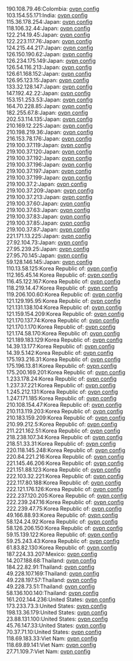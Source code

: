 190.108.79.46:Colombia: [ovpn config](vpn/190_108_79_46.ovpn)  
103.154.55.171:India: [ovpn config](vpn/103_154_55_171.ovpn)  
115.36.178.254:Japan: [ovpn config](vpn/115_36_178_254.ovpn)  
118.106.32.44:Japan: [ovpn config](vpn/118_106_32_44.ovpn)  
122.214.19.45:Japan: [ovpn config](vpn/122_214_19_45.ovpn)  
122.223.117.76:Japan: [ovpn config](vpn/122_223_117_76.ovpn)  
124.215.44.217:Japan: [ovpn config](vpn/124_215_44_217.ovpn)  
126.150.190.62:Japan: [ovpn config](vpn/126_150_190_62.ovpn)  
126.234.175.149:Japan: [ovpn config](vpn/126_234_175_149.ovpn)  
126.54.116.213:Japan: [ovpn config](vpn/126_54_116_213.ovpn)  
126.61.168.152:Japan: [ovpn config](vpn/126_61_168_152.ovpn)  
126.95.123.15:Japan: [ovpn config](vpn/126_95_123_15.ovpn)  
133.32.128.147:Japan: [ovpn config](vpn/133_32_128_147.ovpn)  
147.192.42.22:Japan: [ovpn config](vpn/147_192_42_22.ovpn)  
153.151.253.53:Japan: [ovpn config](vpn/153_151_253_53.ovpn)  
164.70.228.85:Japan: [ovpn config](vpn/164_70_228_85.ovpn)  
182.255.67.8:Japan: [ovpn config](vpn/182_255_67_8.ovpn)  
202.53.114.135:Japan: [ovpn config](vpn/202_53_114_135.ovpn)  
210.169.12.225:Japan: [ovpn config](vpn/210_169_12_225.ovpn)  
210.198.219.36:Japan: [ovpn config](vpn/210_198_219_36.ovpn)  
216.153.78.176:Japan: [ovpn config](vpn/216_153_78_176.ovpn)  
219.100.37.119:Japan: [ovpn config](vpn/219_100_37_119.ovpn)  
219.100.37.120:Japan: [ovpn config](vpn/219_100_37_120.ovpn)  
219.100.37.192:Japan: [ovpn config](vpn/219_100_37_192.ovpn)  
219.100.37.196:Japan: [ovpn config](vpn/219_100_37_196.ovpn)  
219.100.37.197:Japan: [ovpn config](vpn/219_100_37_197.ovpn)  
219.100.37.199:Japan: [ovpn config](vpn/219_100_37_199.ovpn)  
219.100.37.2:Japan: [ovpn config](vpn/219_100_37_2.ovpn)  
219.100.37.209:Japan: [ovpn config](vpn/219_100_37_209.ovpn)  
219.100.37.213:Japan: [ovpn config](vpn/219_100_37_213.ovpn)  
219.100.37.60:Japan: [ovpn config](vpn/219_100_37_60.ovpn)  
219.100.37.63:Japan: [ovpn config](vpn/219_100_37_63.ovpn)  
219.100.37.83:Japan: [ovpn config](vpn/219_100_37_83.ovpn)  
219.100.37.85:Japan: [ovpn config](vpn/219_100_37_85.ovpn)  
219.100.37.87:Japan: [ovpn config](vpn/219_100_37_87.ovpn)  
221.171.13.225:Japan: [ovpn config](vpn/221_171_13_225.ovpn)  
27.92.104.73:Japan: [ovpn config](vpn/27_92_104_73.ovpn)  
27.95.239.25:Japan: [ovpn config](vpn/27_95_239_25.ovpn)  
27.95.70.145:Japan: [ovpn config](vpn/27_95_70_145.ovpn)  
59.128.146.145:Japan: [ovpn config](vpn/59_128_146_145.ovpn)  
110.13.58.125:Korea Republic of: [ovpn config](vpn/110_13_58_125.ovpn)  
112.165.45.14:Korea Republic of: [ovpn config](vpn/112_165_45_14.ovpn)  
116.45.122.167:Korea Republic of: [ovpn config](vpn/116_45_122_167.ovpn)  
118.219.14.47:Korea Republic of: [ovpn config](vpn/118_219_14_47.ovpn)  
119.206.100.60:Korea Republic of: [ovpn config](vpn/119_206_100_60.ovpn)  
121.129.195.95:Korea Republic of: [ovpn config](vpn/121_129_195_95.ovpn)  
121.131.138.104:Korea Republic of: [ovpn config](vpn/121_131_138_104.ovpn)  
121.159.154.209:Korea Republic of: [ovpn config](vpn/121_159_154_209.ovpn)  
121.170.137.74:Korea Republic of: [ovpn config](vpn/121_170_137_74.ovpn)  
121.170.1.170:Korea Republic of: [ovpn config](vpn/121_170_1_170.ovpn)  
121.174.58.170:Korea Republic of: [ovpn config](vpn/121_174_58_170.ovpn)  
121.189.183.129:Korea Republic of: [ovpn config](vpn/121_189_183_129.ovpn)  
14.39.13.177:Korea Republic of: [ovpn config](vpn/14_39_13_177.ovpn)  
14.39.5.142:Korea Republic of: [ovpn config](vpn/14_39_5_142.ovpn)  
175.193.216.31:Korea Republic of: [ovpn config](vpn/175_193_216_31.ovpn)  
175.196.13.81:Korea Republic of: [ovpn config](vpn/175_196_13_81.ovpn)  
175.200.169.201:Korea Republic of: [ovpn config](vpn/175_200_169_201.ovpn)  
1.233.178.24:Korea Republic of: [ovpn config](vpn/1_233_178_24.ovpn)  
1.237.37.221:Korea Republic of: [ovpn config](vpn/1_237_37_221.ovpn)  
1.245.212.131:Korea Republic of: [ovpn config](vpn/1_245_212_131.ovpn)  
1.247.171.185:Korea Republic of: [ovpn config](vpn/1_247_171_185.ovpn)  
210.108.154.47:Korea Republic of: [ovpn config](vpn/210_108_154_47.ovpn)  
210.113.119.203:Korea Republic of: [ovpn config](vpn/210_113_119_203.ovpn)  
210.183.159.209:Korea Republic of: [ovpn config](vpn/210_183_159_209.ovpn)  
210.99.212.5:Korea Republic of: [ovpn config](vpn/210_99_212_5.ovpn)  
211.221.162.51:Korea Republic of: [ovpn config](vpn/211_221_162_51.ovpn)  
218.238.107.34:Korea Republic of: [ovpn config](vpn/218_238_107_34.ovpn)  
218.51.33.31:Korea Republic of: [ovpn config](vpn/218_51_33_31.ovpn)  
220.118.145.248:Korea Republic of: [ovpn config](vpn/220_118_145_248.ovpn)  
220.84.221.216:Korea Republic of: [ovpn config](vpn/220_84_221_216.ovpn)  
221.145.46.206:Korea Republic of: [ovpn config](vpn/221_145_46_206.ovpn)  
221.151.88.123:Korea Republic of: [ovpn config](vpn/221_151_88_123.ovpn)  
222.103.32.221:Korea Republic of: [ovpn config](vpn/222_103_32_221.ovpn)  
222.117.80.188:Korea Republic of: [ovpn config](vpn/222_117_80_188.ovpn)  
222.121.176.126:Korea Republic of: [ovpn config](vpn/222_121_176_126.ovpn)  
222.237.120.205:Korea Republic of: [ovpn config](vpn/222_237_120_205.ovpn)  
222.239.247.16:Korea Republic of: [ovpn config](vpn/222_239_247_16.ovpn)  
222.239.47.75:Korea Republic of: [ovpn config](vpn/222_239_47_75.ovpn)  
49.166.88.93:Korea Republic of: [ovpn config](vpn/49_166_88_93.ovpn)  
58.124.24.92:Korea Republic of: [ovpn config](vpn/58_124_24_92.ovpn)  
58.126.206.150:Korea Republic of: [ovpn config](vpn/58_126_206_150.ovpn)  
59.15.139.122:Korea Republic of: [ovpn config](vpn/59_15_139_122.ovpn)  
59.25.243.43:Korea Republic of: [ovpn config](vpn/59_25_243_43.ovpn)  
61.83.82.130:Korea Republic of: [ovpn config](vpn/61_83_82_130.ovpn)  
187.224.33.207:Mexico: [ovpn config](vpn/187_224_33_207.ovpn)  
14.207.188.68:Thailand: [ovpn config](vpn/14_207_188_68.ovpn)  
184.22.82.91:Thailand: [ovpn config](vpn/184_22_82_91.ovpn)  
49.228.107.169:Thailand: [ovpn config](vpn/49_228_107_169.ovpn)  
49.228.197.57:Thailand: [ovpn config](vpn/49_228_197_57.ovpn)  
49.228.73.51:Thailand: [ovpn config](vpn/49_228_73_51.ovpn)  
58.136.100.140:Thailand: [ovpn config](vpn/58_136_100_140.ovpn)  
161.202.144.236:United States: [ovpn config](vpn/161_202_144_236.ovpn)  
173.233.73.3:United States: [ovpn config](vpn/173_233_73_3.ovpn)  
198.13.36.179:United States: [ovpn config](vpn/198_13_36_179.ovpn)  
23.88.131.100:United States: [ovpn config](vpn/23_88_131_100.ovpn)  
45.76.147.33:United States: [ovpn config](vpn/45_76_147_33.ovpn)  
70.37.71.10:United States: [ovpn config](vpn/70_37_71_10.ovpn)  
118.69.183.33:Viet Nam: [ovpn config](vpn/118_69_183_33.ovpn)  
118.69.89.141:Viet Nam: [ovpn config](vpn/118_69_89_141.ovpn)  
27.71.109.7:Viet Nam: [ovpn config](vpn/27_71_109_7.ovpn)  
